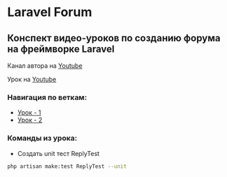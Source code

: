 # Laravel Forum


## Конспект видео-уроков по созданию форума на фреймворке Laravel
Канал автора на [Youtube](https://www.youtube.com/channel/UCjUvIf50gEtUqxwewsZTgTw)

Урок на [Youtube](https://www.youtube.com/watch?v=UjtTHMODB00)

### Навигация по веткам:
* [Урок - 1](https://github.com/honeydev/laravel-forum-lessons/tree/lesson%231)
* [Урок - 2](https://github.com/honeydev/laravel-forum-lessons/tree/lesson%232)

### Команды из урока:

* Создать unit тест ReplyTest
```bash
php artisan make:test ReplyTest --unit